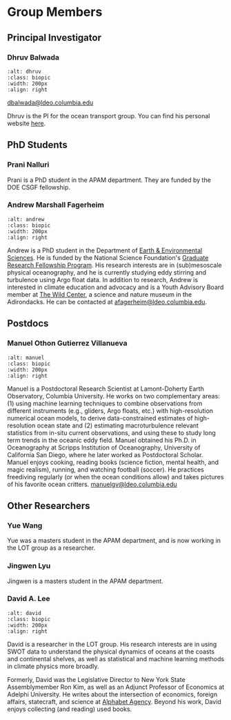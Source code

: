# Group Members


## Principal Investigator 

### Dhruv Balwada

```{image} ./_static/photos/dhruv.jpg
:alt: dhruv
:class: biopic
:width: 200px
:align: right
```
dbalwada@ldeo.columbia.edu  

Dhruv is the PI for the ocean transport group. 
You can find his personal website [here](https://dhruvbalwada.github.io/). 

<div style="clear: both;"></div>

## PhD Students 

### Prani Nalluri
Prani is a PhD student in the APAM department. They are funded by the DOE CSGF fellowship.

### Andrew Marshall Fagerheim 

```{image} ./_static/photos/andrew.jpg
:alt: andrew
:class: biopic
:width: 200px
:align: right
```
Andrew is a PhD student in the Department of [Earth & Environmental Sciences](https://eesc.columbia.edu/). He is funded by the National Science Foundation's [Graduate Research Fellowship Program](https://www.nsfgrfp.org/). His research interests are in (sub)mesoscale physical oceanography, and he is currently studying eddy stirring and turbulence using Argo float data. In addition to research, Andrew is interested in climate education and advocacy and is a Youth Advisory Board member at [The Wild Center](https://www.wildcenter.org/), a science and nature museum in the Adirondacks. He can be contacted at afagerheim@ldeo.columbia.edu.

## Postdocs

### Manuel Othon Gutierrez Villanueva

```{image} ./_static/photos/manuel.jpg
:alt: manuel
:class: biopic
:width: 200px
:align: right
```
Manuel is a Postdoctoral Research Scientist at Lamont-Doherty Earth Observatory, Columbia University. He works on two complementary areas: (1) using machine learning techniques to combine observations from different instruments (e.g., gliders, Argo floats, etc.) with high-resolution numerical ocean models, to derive data-constrained estimates of high-resolution ocean state and (2) estimating macroturbulence relevant statistics from in-situ current observations, and using these to study long term trends in the oceanic eddy field. Manuel obtained his Ph.D. in Oceanography at Scripps Institution of Oceanography, University of California San Diego, where he later worked as Postdoctoral Scholar. Manuel enjoys cooking, reading books (science fiction, mental health, and magic realism), running, and watching football (soccer). He practices freediving regularly (or when the ocean conditions allow) and takes pictures of his favorite ocean critters. manuelgv@ldeo.columbia.edu

## Other Researchers

### Yue Wang
Yue was a masters student in the APAM department, and is now working in the LOT group as a researcher. 

### Jingwen Lyu 
Jingwen is a masters student in the APAM department. 

### David A. Lee

```{image} ./_static/photos/david.jpg
:alt: david
:class: biopic
:width: 200px
:align: right
```

David is a researcher in the LOT group. His research interests are in using SWOT data to understand the physical dynamics of oceans at the coasts and continental shelves, as well as statistical and machine learning methods in climate physics more broadly. 

Formerly, David was the Legislative Director to New York State Assemblymember Ron Kim, as well as an Adjunct Professor of Economics at Adelphi University. He writes about the intersection of economics, foreign affairs, statecraft, and science at [Alphabet Agency](https://alphabetagency.substack.com/). Beyond his work, David enjoys collecting (and reading) used books.
